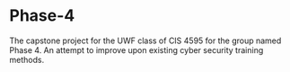 # Phase-4
The capstone project for the UWF class of CIS 4595 for the group named Phase 4.  An attempt to improve upon existing cyber security training methods.
